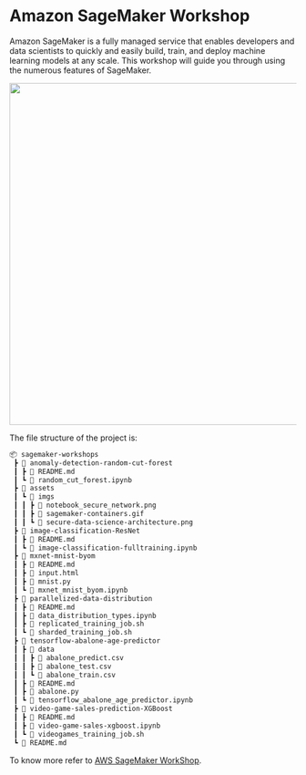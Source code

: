 # Amazon SageMaker Workshop
Amazon SageMaker is a fully managed service that enables developers and data scientists to quickly and easily build, train, and deploy machine learning models at any scale. This workshop will guide you through using the numerous features of SageMaker.

<p align="center">
  <img src="https://github.com/Elkinmt19/data-science-dojo/blob/main/assets/imgs/amazon_sagemaker.png" width="600"/>
</p>

The file structure of the project is:

```bash
📦 sagemaker-workshops
 ┣ 📂 anomaly-detection-random-cut-forest
 ┃ ┣ 📜 README.md
 ┃ ┗ 📜 random_cut_forest.ipynb
 ┣ 📂 assets
 ┃ ┗ 📂 imgs
 ┃ ┃ ┣ 📜 notebook_secure_network.png
 ┃ ┃ ┣ 📜 sagemaker-containers.gif
 ┃ ┃ ┗ 📜 secure-data-science-architecture.png
 ┣ 📂 image-classification-ResNet
 ┃ ┣ 📜 README.md
 ┃ ┗ 📜 image-classification-fulltraining.ipynb
 ┣ 📂 mxnet-mnist-byom
 ┃ ┣ 📜 README.md
 ┃ ┣ 📜 input.html
 ┃ ┣ 📜 mnist.py
 ┃ ┗ 📜 mxnet_mnist_byom.ipynb
 ┣ 📂 parallelized-data-distribution
 ┃ ┣ 📜 README.md
 ┃ ┣ 📜 data_distribution_types.ipynb
 ┃ ┣ 📜 replicated_training_job.sh
 ┃ ┗ 📜 sharded_training_job.sh
 ┣ 📂 tensorflow-abalone-age-predictor
 ┃ ┣ 📂 data
 ┃ ┃ ┣ 📜 abalone_predict.csv
 ┃ ┃ ┣ 📜 abalone_test.csv
 ┃ ┃ ┗ 📜 abalone_train.csv
 ┃ ┣ 📜 README.md
 ┃ ┣ 📜 abalone.py
 ┃ ┗ 📜 tensorflow_abalone_age_predictor.ipynb
 ┣ 📂 video-game-sales-prediction-XGBoost
 ┃ ┣ 📜 README.md
 ┃ ┣ 📜 video-game-sales-xgboost.ipynb
 ┃ ┗ 📜 videogames_training_job.sh
 ┗ 📜 README.md
```
To know more refer to [AWS SageMaker WorkShop](https://sagemaker-workshop.com/).
